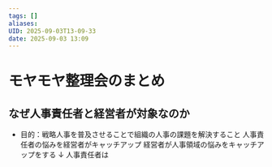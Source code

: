 ```yaml
---
tags: []
aliases:
UID: 2025-09-03T13-09-33
date: 2025-09-03 13:09
---
```



# モヤモヤ整理会のまとめ
## なぜ人事責任者と経営者が対象なのか
- 目的：戦略人事を普及させることで組織の人事の課題を解決すること
人事責任者の悩みを経営者がキャッチアップ
経営者が人事領域の悩みをキャッチアップをする
↓
人事責任者は
